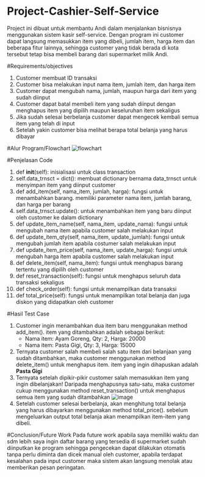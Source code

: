 # Project-Cashier-Self-Service

Project ini dibuat untuk membantu Andi dalam menjalankan bisnisnya menggunakan sistem kasir self-service. Dengan program ini customer dapat langsung memasukkan item yang dibeli, jumlah item, harga item dan beberapa fitur lainnya, sehingga customer yang tidak berada di kota tersebut tetap bisa membeli barang dari supermarket milik Andi.

#Requirements/objectives
1. Customer membuat ID transaksi
2. Customer bisa melakukan input nama item, jumlah item, dan harga item
3. Customer dapat mengubah nama, jumlah, maupun harga dari item yang sudah diinput
4. Customer dapat batal membeli item yang sudah diinput dengan menghapus item yang dipilih maupun keseluruhan item sekaligus
5. Jika sudah selesai berbelanja customer dapat mengecek kembali semua item yang telah di input
6. Setelah yakin customer bisa melihat berapa total belanja yang harus dibayar

#Alur Program/Flowchart
![flowchart](https://user-images.githubusercontent.com/123067601/218313859-db532658-9eff-46e1-9785-18c022a588d5.png)

#Penjelasan Code
1. def __init__(self):
   inisialisasi untuk class transaction
2. self.data_trnsct = dict(): membuat dictionary bernama data_trnsct untuk menyimpan item yang diinput customer
3. def add_item(self, nama_item, jumlah, harga): fungsi untuk menambahkan barang. memiliki parameter nama item, jumlah barang, dan harga per barang
4. self.data_trnsct.update(): untuk menambahkan item yang baru diinput oleh customer ke dalam dictionary
5. def update_item_name(self, nama_item, update_nama): fungsi untuk mengubah nama item apabila customer salah melakukan input
6. def update_item_qty(self, nama_item, update_jumlah): fungsi untuk mengubah jumlah item apabila costumer salah melakukan input
7. def update_item_price(self, nama_item, update_harga): fungsi untuk mengubah harga item apabila customer salah melakukan input
8. def delete_item(self, nama_item): fungsi untuk menghapus barang tertentu yang dipilih oleh customer
9. def reset_transaction(self): fungsi untuk menghapus seluruh data transaksi sekaligus
10. def check_order(self): fungsi untuk menampilkan data transaksi
11. def total_price(self): fungsi untuk menampilkan total belanja dan juga diskon yang didapatkan oleh customer

#Hasil Test Case
1. Customer ingin menambahkan dua item baru menggunakan method add_item(). item yang ditambahkan adalah sebagai berikut:
   - Nama item: Ayam Goreng, Qty: 2, Harga: 20000
   - Nama item: Pasta Gigi, Qty: 3, Harga: 15000
2. Ternyata customer salah membeli salah satu item dari belanjaan yang sudah ditambahkan, maka customer menggunakan method delete_item() untuk menghapus item. item yang ingin dihapuskan adalah **Pasta Gigi**
3. Ternyata setelah dipikir-pikir customer salah memasukkan item yang ingin dibelanjakan! Daripada menghapusnya satu-satu, maka customer cukup menggunakan method reset_transaction() untuk menghapus semua item yang sudah ditambahkan
![image](https://user-images.githubusercontent.com/123067601/218318603-7080b9da-f024-4324-8249-df318664e910.png)
4. Setelah customer selesai berbelanja, akan menghitung total belanja yang harus dibayarkan menggunakan method total_price(). sebelum mengeluarkan output total belanja akan menampilkan item-item yang dibeli.

#Conclusion/Future Work
Pada future work apabila saya memiliki waktu dan sdm lebih saya ingin daftar barang yang tersedia di supermarket sudah diinputkan ke program sehingga pengecekan dapat dilakukan otomatis tanpa perlu diminta dan dicek manual oleh customer, apabila terdapat kesalahan pada input customer maka sistem akan langsung menolak atau memberikan pesan peringatan.
